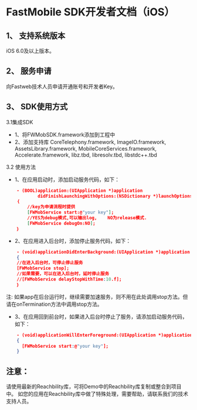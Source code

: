 FastMobile SDK开发者文档（iOS）
===

1、	支持系统版本
---
iOS 6.0及以上版本。

2、	服务申请
---
向Fastweb技术人员申请开通账号和开发者Key。


3、	SDK使用方式
---
3.1集成SDK

* 1、将FWMobSDK.framework添加到工程中 
* 2、添加支持库  CoreTelephony.framework, ImageIO.framework, AssetsLibrary.framework, MobileCoreServices.framework, Accelerate.framework, libz.tbd, libresolv.tbd, libstdc++.tbd

3.2 使用方法

* 1、在应用启动时，添加启动服务代码，如下： 

```json
	- (BOOL)application:(UIApplication *)application 
			didFinishLaunchingWithOptions:(NSDictionary *)launchOptions
	｛
		//key为申请流程时提供
    	[FWMobService start:@"your key"]; 
		//YES为debug模式,可以输出log,    NO为release模式.
		[FWMobService debugOn:NO]; 
	｝
```

* 2、在应用进入后台时，添加停止服务代码，如下：

```json
	- (void)applicationDidEnterBackground:(UIApplication *)application
	{ 
	//在进入后台时，可停止停止服务
	[FWMobService stop];  
	//如果需要，可以在进入后台时，延时停止服务
    //[FWMobService delayStopWithTime:10.f];
	｝ 

```
  注: 如果app在后台运行时，继续需要加速服务，则不用在此处调用stop方法。但请在onTermination方法中调用stop方法。

* 3、在应用回到前台时，如果进入后台时停止了服务，请添加启动服务代码，如下：

```json
	- (void)applicationWillEnterForeground:(UIApplication *)application
	{
      [FWMobService start:@"your key"];
	}
```

注意：
---
请使用最新的Reachbility库，可将Demo中的Reachbility库复制或整合到项目中。
如您的应用在Reachbility库中做了特殊处理，需要帮助，请联系我们的技术支持人员。